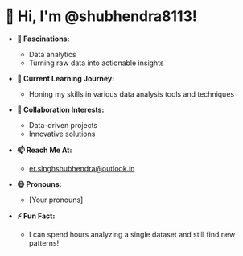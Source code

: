 # 👋 Hi, I'm @shubhendra8113!

- **👀 Fascinations:** 
  - Data analytics
  - Turning raw data into actionable insights

- **🌱 Current Learning Journey:** 
  - Honing my skills in various data analysis tools and techniques

- **💞️ Collaboration Interests:** 
  - Data-driven projects
  - Innovative solutions

- **📫 Reach Me At:** 
  - er.singhshubhendra@outlook.in

- **😄 Pronouns:** 
  - [Your pronouns]

- **⚡ Fun Fact:** 
  - I can spend hours analyzing a single dataset and still find new patterns!

<!---
shubhendra8113/shubhendra8113 is a ✨ special ✨ repository because its `README.md` (this file) appears on your GitHub profile.
You can click the Preview link to take a look at your changes.
--->
